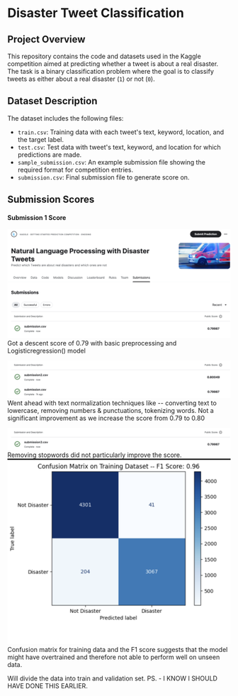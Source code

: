 # Disaster Tweet Classification

## Project Overview
This repository contains the code and datasets used in the Kaggle competition aimed at predicting whether a tweet is about a real disaster. The task is a binary classification problem where the goal is to classify tweets as either about a real disaster (`1`) or not (`0`).

## Dataset Description
The dataset includes the following files:
- `train.csv`: Training data with each tweet's text, keyword, location, and the target label.
- `test.csv`: Test data with tweet's text, keyword, and location for which predictions are made.
- `sample_submission.csv`: An example submission file showing the required format for competition entries.
- `submission.csv`: Final submission file to generate score on.

## Submission Scores

#### Submission 1 Score
![Submission 1 Score](Submission_1_score.png "Score for Submission 1")
Got a descent score of 0.79 with basic preprocessing and Logisticregression() model

![Submission 2 Score](Submission_2_score.png "Score for Submission 2")
Went ahead with text normalization techniques like -- converting text to lowercase, removing numbers & punctuations, tokenizing words. Not a significant improvement as we increase the score from 0.79 to 0.80

![Submission 3 Score](Submission_3_score.png "Score for Submission 3")
Removing stopwords did not particularly improve the score. ![Confusion matrix](Confusion_matrix_train.png "Confusion Matrix for training") Confusion matrix for training data and the F1 score suggests that the model might have overtrained and therefore not able to perform well on unseen data. 

Will divide the data into train and validation set. 
 PS. - I KNOW I SHOULD HAVE DONE THIS EARLIER.
